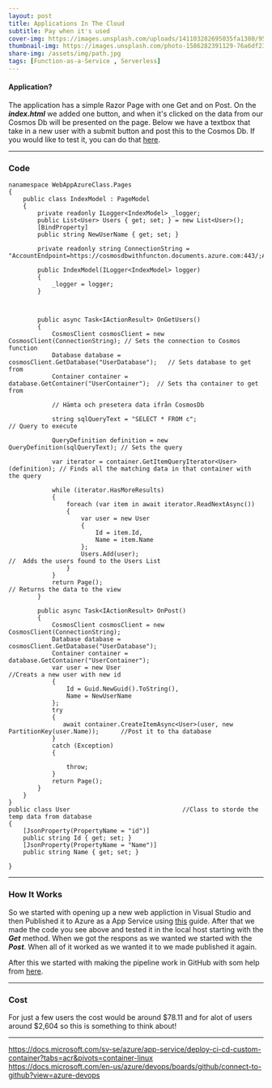 ```yaml
---
layout: post
title: Applications In The Cloud
subtitle: Pay when it's used
cover-img: https://images.unsplash.com/uploads/141103282695035fa1380/95cdfeef?ixid=MnwxMjA3fDB8MHxwaG90by1wYWdlfHx8fGVufDB8fHx8&ixlib=rb-1.2.1&auto=format&fit=crop&w=1730&q=80
thumbnail-img: https://images.unsplash.com/photo-1586282391129-76a6df230234?ixid=MnwxMjA3fDB8MHxwaG90by1wYWdlfHx8fGVufDB8fHx8&ixlib=rb-1.2.1&auto=format&fit=crop&w=1470&q=80
share-img: /assets/img/path.jpg
tags: [Function-as-a-Service , Serverless]
---
```


#### Application?
The application has a simple Razor Page with one Get and on Post. On the ***index.html*** we added one button, and when it's clicked on the data from our Cosmos Db will be presented on the page. Below we have a textbox that take in a new user with a submit button and post this to the Cosmos Db. If you would like to test it, you can do that [here](https://webappazureclass20210922104053.azurewebsites.net/).


_______________________
### Code

```
nanamespace WebAppAzureClass.Pages
{
    public class IndexModel : PageModel
    {
        private readonly ILogger<IndexModel> _logger;
        public List<User> Users { get; set; } = new List<User>();
        [BindProperty]
        public string NewUserName { get; set; }

        private readonly string ConnectionString = "AccountEndpoint=https://cosmosdbwithfuncton.documents.azure.com:443/;AccountKey=ffutxQHVEYypHZP9keNhQYlEM6a1eZAT0BzJ4fkGo4l9oyPcSEO9O1dG2kuTY6jaqC1G26DoZ7JfHXOLQzL8jA==;";

        public IndexModel(ILogger<IndexModel> logger)
        {
            _logger = logger;
        }

       

        public async Task<IActionResult> OnGetUsers()
        {
            CosmosClient cosmosClient = new CosmosClient(ConnectionString); // Sets the connection to Cosmos function
            Database database = cosmosClient.GetDatabase("UserDatabase");   // Sets database to get from
            Container container = database.GetContainer("UserContainer");  // Sets tha container to get from

            // Hämta och presetera data ifrån CosmosDb

            string sqlQueryText = "SELECT * FROM c";                       // Query to execute 

            QueryDefinition definition = new QueryDefinition(sqlQueryText); // Sets the query

            var iterator = container.GetItemQueryIterator<User>(definition); // Finds all the matching data in that container with the query
            
            while (iterator.HasMoreResults)                                   
            {
                foreach (var item in await iterator.ReadNextAsync())
                {
                    var user = new User
                    {
                        Id = item.Id,
                        Name = item.Name
                    };
                    Users.Add(user);                                      //  Adds the users found to the Users List
                }
            }
            return Page();                                                 // Returns the data to the view
        }

        public async Task<IActionResult> OnPost()
        {
            CosmosClient cosmosClient = new CosmosClient(ConnectionString);
            Database database = cosmosClient.GetDatabase("UserDatabase");
            Container container = database.GetContainer("UserContainer");
            var user = new User                                             //Creats a new user with new id 
            {
                Id = Guid.NewGuid().ToString(),
                Name = NewUserName
            };
            try
            {
               await container.CreateItemAsync<User>(user, new PartitionKey(user.Name));      //Post it to tha database
            }
            catch (Exception)
            {

                throw;
            }
            return Page();                                      
        }
    }
}
public class User                               //Class to storde the temp data from database
{
    [JsonProperty(PropertyName = "id")]
    public string Id { get; set; }
    [JsonProperty(PropertyName = "Name")]
    public string Name { get; set; }

}
```
_______________________
### How It Works
So we started with opening up a new web appliction in Visual Studio and then Published it to Azure as a App Service using [this](https://docs.microsoft.com/en-us/azure/app-service/quickstart-dotnetcore?tabs=netcore31&pivots=development-environment-vs) guide. After that we made the code you see above and tested it in the local host starting with the ***Get*** method. When we got the respons as we wanted we started with the ***Post***. When all of it worked as we wanted it to we made published it again.  

After this we started with making the pipeline work in GitHub with som help from [here](https://docs.microsoft.com/sv-se/azure/app-service/deploy-ci-cd-custom-container?tabs=acr&pivots=container-linux).


_______________________
### Cost

For just a few users the cost would be around $78.11 and for alot of users around $2,604 so this is something to think about!

_______________________


<https://docs.microsoft.com/sv-se/azure/app-service/deploy-ci-cd-custom-container?tabs=acr&pivots=container-linux>    
<https://docs.microsoft.com/en-us/azure/devops/boards/github/connect-to-github?view=azure-devops>  